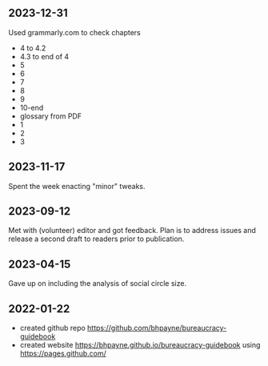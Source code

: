 


## 2023-12-31


Used grammarly.com to check chapters
* 4 to 4.2
* 4.3 to end of 4
* 5
* 6
* 7
* 8
* 9
* 10-end
* glossary from PDF
* 1
* 2
* 3

## 2023-11-17

Spent the week enacting "minor" tweaks. 

## 2023-09-12

Met with (volunteer) editor and got feedback. Plan is to address issues and release a second draft to readers prior to publication.

## 2023-04-15

Gave up on including the analysis of social circle size. 

## 2022-01-22

* created github repo <https://github.com/bhpayne/bureaucracy-guidebook>
* created website <https://bhpayne.github.io/bureaucracy-guidebook> using <https://pages.github.com/>
